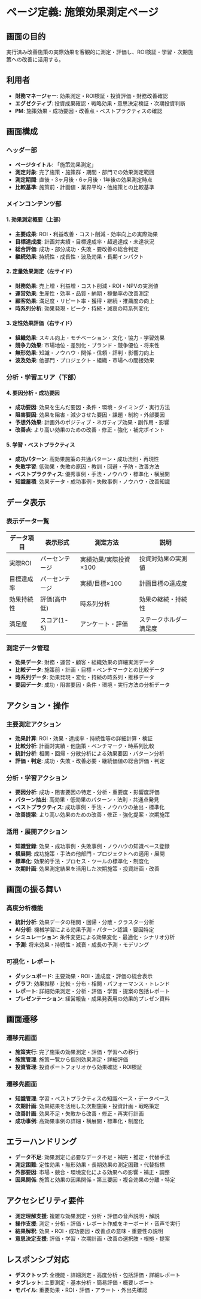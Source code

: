 # ページ定義: 施策効果測定ページ

## 画面の目的
実行済み改善施策の実際効果を客観的に測定・評価し、ROI検証・学習・次期施策への改善に活用する。

## 利用者
- **財務マネージャー**: 効果測定・ROI検証・投資評価・財務改善確認
- **エグゼクティブ**: 投資成果確認・戦略効果・意思決定検証・次期投資判断
- **PM**: 施策効果・成功要因・改善点・ベストプラクティスの確認

## 画面構成

### ヘッダー部
- **ページタイトル**: 「施策効果測定」
- **測定対象**: 完了施策・施策群・期間・部門での効果測定範囲
- **測定期間**: 直後・3ヶ月後・6ヶ月後・1年後の効果測定時点
- **比較基準**: 施策前・計画値・業界平均・他施策との比較基準

### メインコンテンツ部

#### 1. 効果測定概要（上部）
- **主要成果**: ROI・利益改善・コスト削減・効率向上の実際効果
- **目標達成度**: 計画対実績・目標達成率・超過達成・未達状況
- **総合評価**: 成功・部分成功・失敗・要改善の総合判定
- **継続効果**: 持続性・成長性・波及効果・長期インパクト

#### 2. 定量効果測定（左サイド）
- **財務効果**: 売上増・利益増・コスト削減・ROI・NPVの実測値
- **運営効果**: 生産性・効率・品質・納期・稼働率の改善測定
- **顧客効果**: 満足度・リピート率・獲得・継続・推薦度の向上
- **時系列分析**: 効果発現・ピーク・持続・減衰の時系列変化

#### 3. 定性効果評価（右サイド）
- **組織効果**: スキル向上・モチベーション・文化・協力・学習効果
- **競争力効果**: 市場地位・差別化・ブランド・競争優位・将来性
- **無形効果**: 知識・ノウハウ・関係・信頼・評判・影響力向上
- **波及効果**: 他部門・プロジェクト・組織・市場への間接効果

### 分析・学習エリア（下部）

#### 4. 要因分析・成功要因
- **成功要因**: 効果を生んだ要因・条件・環境・タイミング・実行方法
- **阻害要因**: 効果を阻害・減少させた要因・課題・制約・外部要因
- **予想外効果**: 計画外のポジティブ・ネガティブ効果・副作用・影響
- **改善点**: より高い効果のための改善・修正・強化・補完ポイント

#### 5. 学習・ベストプラクティス
- **成功パターン**: 高効果施策の共通パターン・成功法則・再現性
- **失敗学習**: 低効果・失敗の原因・教訓・回避・予防・改善方法
- **ベストプラクティス**: 優秀事例・手法・ノウハウ・標準化・横展開
- **知識蓄積**: 効果データ・成功事例・失敗事例・ノウハウ・改善知識

## データ表示

### 表示データ一覧
| データ項目 | 表示形式 | 測定方法 | 説明 |
|-----------|---------|---------|------|
| 実際ROI | パーセンテージ | 実績効果/実際投資×100 | 投資対効果の実測値 |
| 目標達成率 | パーセンテージ | 実績/目標×100 | 計画目標の達成度 |
| 効果持続性 | 評価(高中低) | 時系列分析 | 効果の継続・持続性 |
| 満足度 | スコア(1-5) | アンケート・評価 | ステークホルダー満足度 |

### 測定データ管理
- **効果データ**: 財務・運営・顧客・組織効果の詳細実測データ
- **比較データ**: 施策前・計画・目標・ベンチマークとの比較データ
- **時系列データ**: 効果発現・変化・持続の時系列・推移データ
- **要因データ**: 成功・阻害要因・条件・環境・実行方法の分析データ

## アクション・操作

### 主要測定アクション
- **効果計算**: ROI・効果・達成率・持続性等の詳細計算・検証
- **比較分析**: 計画対実績・他施策・ベンチマーク・時系列比較
- **統計分析**: 相関・回帰・分散分析による効果要因・パターン分析
- **評価・判定**: 成功・失敗・改善必要・継続価値の総合評価・判定

### 分析・学習アクション
- **要因分析**: 成功・阻害要因の特定・分析・重要度・影響度評価
- **パターン抽出**: 高効果・低効果のパターン・法則・共通点発見
- **ベストプラクティス**: 成功事例・手法・ノウハウの抽出・標準化
- **改善提案**: より高い効果のための改善・修正・強化提案・次期施策

### 活用・展開アクション
- **知識登録**: 効果・成功事例・失敗事例・ノウハウの知識ベース登録
- **横展開**: 成功施策・手法の他部門・プロジェクトへの適用・展開
- **標準化**: 効果的手法・プロセス・ツールの標準化・制度化
- **次期計画**: 効果測定結果を活用した次期施策・投資計画・改善

## 画面の振る舞い

### 高度分析機能
- **統計分析**: 効果データの相関・回帰・分散・クラスター分析
- **AI分析**: 機械学習による効果予測・パターン認識・要因特定
- **シミュレーション**: 条件変更による効果変化・最適化・シナリオ分析
- **予測**: 将来効果・持続性・減衰・成長の予測・モデリング

### 可視化・レポート
- **ダッシュボード**: 主要効果・ROI・達成度・評価の統合表示
- **グラフ**: 効果推移・比較・分布・相関・パフォーマンス・トレンド
- **レポート**: 詳細効果測定・分析・評価・学習・提案の包括レポート
- **プレゼンテーション**: 経営報告・成果発表用の効果的プレゼン資料

## 画面遷移

### 遷移元画面
- **施策実行**: 完了施策の効果測定・評価・学習への移行
- **施策管理**: 施策一覧から個別効果測定・詳細評価
- **投資管理**: 投資ポートフォリオから効果確認・ROI検証

### 遷移先画面
- **知識管理**: 学習・ベストプラクティスの知識ベース・データベース
- **次期計画**: 効果結果を活用した次期施策・投資計画・戦略策定
- **改善計画**: 効果不足・失敗から改善・修正・再実行計画
- **成功事例**: 高効果事例の詳細・横展開・標準化・制度化

## エラーハンドリング
- **データ不足**: 効果測定に必要なデータ不足・補完・推定・代替手法
- **測定困難**: 定性効果・無形効果・長期効果の測定困難・代替指標
- **外部要因**: 市場・競合・環境変化による効果への影響・補正・調整
- **因果関係**: 施策と効果の因果関係・第三要因・複合効果の分離・特定

## アクセシビリティ要件
- **測定理解支援**: 複雑な効果測定・分析・評価の音声説明・解説
- **操作支援**: 測定・分析・評価・レポート作成をキーボード・音声で実行
- **結果解釈**: 効果・ROI・成功要因・改善点の意味・重要性の説明
- **意思決定支援**: 評価・学習・次期計画・改善の選択肢・根拠・提案

## レスポンシブ対応
- **デスクトップ**: 全機能・詳細測定・高度分析・包括評価・詳細レポート
- **タブレット**: 主要測定・基本分析・簡易評価・概要レポート
- **モバイル**: 重要効果・ROI・評価・アラート・外出先確認